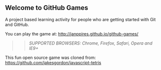## Welcome to GitHub Games

A project based learning activity for people who are getting started with Git and GitHub.

You can play the game at: http://janppires.github.io/github-games/

>> _*SUPPORTED BROWSERS*: Chrome, Firefox, Safari, Opera and IE9+_

This fun open source game was cloned from: https://github.com/jakesgordon/javascript-tetris
